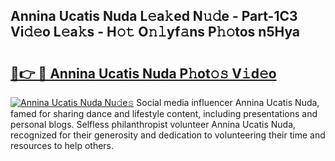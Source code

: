 ## Annina Ucatis Nuda L𝚎a𝚔ed N𝚞𝚍e - Part-1C3 Vi𝚍𝚎o L𝚎a𝚔s - H𝚘𝚝 O𝚗𝚕yf𝚊ns P𝚑𝚘tos n5Hya

# <h2><a href="http://kfcxhgx.oniu.top/?m=Annina+Ucatis+Nuda">🔗👉 🔴 Annina Ucatis Nuda P𝚑ot𝚘𝚜 V𝚒d𝚎o</a></h2>

[![Annina Ucatis Nuda Nu𝚍e𝚜](https://i.imgur.com/0qMVB7G.gif)](http://kfcxhgx.oniu.top/?m=Annina+Ucatis+Nuda)
Social media influencer Annina Ucatis Nuda, famed for sharing dance and lifestyle content, including presentations and personal blogs. Selfless philanthropist volunteer Annina Ucatis Nuda, recognized for their generosity and dedication to volunteering their time and resources to help others.  
